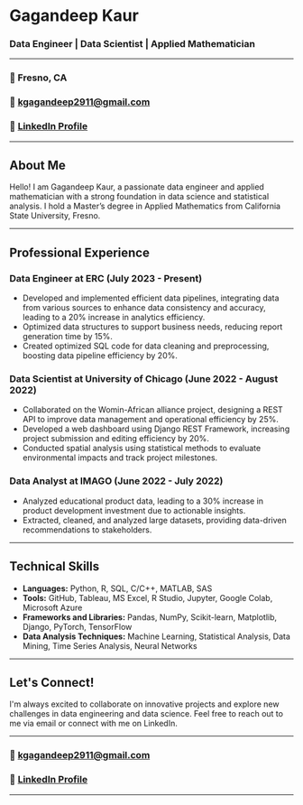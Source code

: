 # Gagandeep Kaur

### Data Engineer | Data Scientist | Applied Mathematician

---

### 📍 Fresno, CA

### 📧 [kgagandeep2911@gmail.com](mailto:kgagandeep2911@gmail.com)

### 🔗 [LinkedIn Profile](https://www.linkedin.com/in/gagandeepkaur2911/)

---

## About Me

Hello! I am Gagandeep Kaur, a passionate data engineer and applied mathematician with a strong foundation in data science and statistical analysis. I hold a Master’s degree in Applied Mathematics from California State University, Fresno.

---

## Professional Experience

### **Data Engineer at ERC (July 2023 - Present)**
- Developed and implemented efficient data pipelines, integrating data from various sources to enhance data consistency and accuracy, leading to a 20% increase in analytics efficiency.
- Optimized data structures to support business needs, reducing report generation time by 15%.
- Created optimized SQL code for data cleaning and preprocessing, boosting data pipeline efficiency by 20%.

### **Data Scientist at University of Chicago (June 2022 - August 2022)**
- Collaborated on the Womin-African alliance project, designing a REST API to improve data management and operational efficiency by 25%.
- Developed a web dashboard using Django REST Framework, increasing project submission and editing efficiency by 20%.
- Conducted spatial analysis using statistical methods to evaluate environmental impacts and track project milestones.

### **Data Analyst at IMAGO (June 2022 - July 2022)**
- Analyzed educational product data, leading to a 30% increase in product development investment due to actionable insights.
- Extracted, cleaned, and analyzed large datasets, providing data-driven recommendations to stakeholders.

---

## Technical Skills

- **Languages:** Python, R, SQL, C/C++, MATLAB, SAS
- **Tools:** GitHub, Tableau, MS Excel, R Studio, Jupyter, Google Colab, Microsoft Azure
- **Frameworks and Libraries:** Pandas, NumPy, Scikit-learn, Matplotlib, Django, PyTorch, TensorFlow
- **Data Analysis Techniques:** Machine Learning, Statistical Analysis, Data Mining, Time Series Analysis, Neural Networks

---

## Let's Connect!

I'm always excited to collaborate on innovative projects and explore new challenges in data engineering and data science. Feel free to reach out to me via email or connect with me on LinkedIn.

---

### 📧 [kgagandeep2911@gmail.com](mailto:kgagandeep2911@gmail.com)

### 🔗 [LinkedIn Profile](https://www.linkedin.com/in/gagandeepkaur2911/)

---
